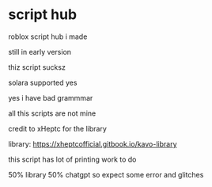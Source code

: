 # script hub
roblox script hub i made

still in early version

thiz script sucksz

solara supported yes

yes i have bad grammmar

all this scripts are not mine

credit to xHeptc for the library

library: https://xheptcofficial.gitbook.io/kavo-library

this script has lot of printing work to do

50% library 50% chatgpt so expect some error and glitches
